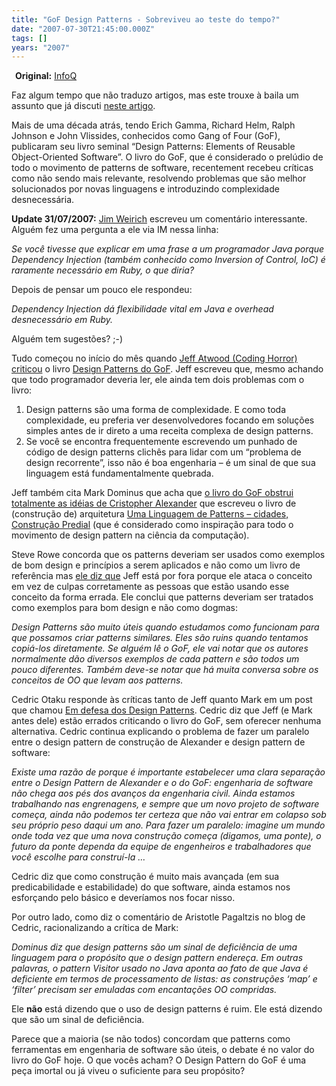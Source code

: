 ```yaml
---
title: "GoF Design Patterns - Sobreviveu ao teste do tempo?"
date: "2007-07-30T21:45:00.000Z"
tags: []
years: "2007"
---
```


<p></p>
<div style="float: left; margin: 3px"><img src="http://s3.amazonaws.com/akitaonrails/assets/2007/7/30/DesignPatterns.jpg" srcset="http://s3.amazonaws.com/akitaonrails/assets/2007/7/30/DesignPatterns.jpg 2x" alt=""></div>
<p><strong>Original:</strong> <a href="http://www.infoq.com/news/2007/07/GoFCriticism">InfoQ</a></p>
<p>Faz algum tempo que não traduzo artigos, mas este trouxe à baila um assunto que já discuti <a href="/2006/10/30/design-patterns-representam-defeitos-nas-linguagens">neste artigo</a>.</p>
<p>Mais de uma década atrás, tendo Erich Gamma, Richard Helm, Ralph Johnson e John Vlissides, conhecidos como Gang of Four (GoF), publicaram seu livro seminal “Design Patterns: Elements of Reusable Object-Oriented Software”. O livro do GoF, que é considerado o prelúdio de todo o movimento de patterns de software, recentement recebeu críticas como não sendo mais relevante, resolvendo problemas que são melhor solucionados por novas linguagens e introduzindo complexidade desnecessária.</p>
<p><strong>Update 31/07/2007:</strong> <a href="http://onestepback.org/index.cgi/Tech/Ruby/DependencyInjectionInOneSentence.red">Jim Weirich</a> escreveu um comentário interessante. Alguém fez uma pergunta a ele via IM nessa linha:</p>
<p><em>Se você tivesse que explicar em uma frase a um programador Java porque Dependency Injection (também conhecido como Inversion of Control, IoC) é raramente necessário em Ruby, o que diria?</em></p>
<p>Depois de pensar um pouco ele respondeu:</p>
<p><em>Dependency Injection dá flexibilidade vital em Java e overhead desnecessário em Ruby.</em></p>
<p>Alguém tem sugestões? ;-)</p>
<p></p>
<p></p>
<p>Tudo começou no início do mês quando <a href="https://www.codinghorror.com/blog/archives/000899.html">Jeff Atwood (Coding Horror) criticou</a> o livro <a href="https://www.amazon.com/exec/obidos/ASIN/0201633612">Design Patterns do GoF</a>. Jeff escreveu que, mesmo achando que todo programador deveria ler, ele ainda tem dois problemas com o livro:</p>
<ol>
  <li>Design patterns são uma forma de complexidade. E como toda complexidade, eu preferia ver desenvolvedores focando em soluções simples antes de ir direto a uma receita complexa de design patterns.</li>
  <li>Se você se encontra frequentemente escrevendo um punhado de código de design patterns clichês para lidar com um “problema de design recorrente”, isso não é boa engenharia – é um sinal de que sua linguagem está fundamentalmente quebrada.</li>
</ol>
<p>Jeff também cita Mark Dominus que acha que <a href="https://perl.plover.com/yak/design/samples/note.html">o livro do GoF obstrui totalmente as idéias de Cristopher Alexander</a> que escreveu o livro de (construção de) arquitetura <a href="https://www.amazon.com/exec/obidos/ASIN/0195019199">Uma Linguagem de Patterns – cidades, Construção Predial</a> (que é considerado como inspiração para todo o movimento de design pattern na ciência da computação).</p>
<p>Steve Rowe concorda que os patterns deveriam ser usados como exemplos de bom design e princípios a serem aplicados e não como um livro de referência mas <a href="https://blogs.msdn.com/steverowe/archive/2007/07/11/are-design-patterns-a-bad-idea.aspx">ele diz que</a> Jeff está por fora porque ele ataca o conceito em vez de culpas corretamente as pessoas que estão usando esse conceito da forma errada. Ele conclui que patterns deveriam ser tratados como exemplos para bom design e não como dogmas:</p>
<p><em>Design Patterns são muito úteis quando estudamos como funcionam para que possamos criar patterns similares. Eles são ruins quando tentamos copiá-los diretamente. Se alguém lê o GoF, ele vai notar que os autores normalmente dão diversos exemplos de cada pattern e são todos um pouco diferentes. Também deve-se notar que há muita conversa sobre os conceitos de OO que levam aos patterns.</em></p>
<p>Cedric Otaku responde às críticas tanto de Jeff quanto Mark em um post que chamou <a href="https://beust.com/weblog/archives/000453.html">Em defesa dos Design Patterns</a>. Cedric diz que Jeff (e Mark antes dele) estão errados criticando o livro do GoF, sem oferecer nenhuma alternativa. Cedric continua explicando o problema de fazer um paralelo entre o design pattern de construção de Alexander e design pattern de software:</p>
<p><em>Existe uma razão de porque é importante estabelecer uma clara separação entre o Design Pattern de Alexander e o do GoF: engenharia de software não chega aos pés dos avanços da engenharia civil. Ainda estamos trabalhando nas engrenagens, e sempre que um novo projeto de software começa, ainda não podemos ter certeza que não vai entrar em colapso sob seu próprio peso daqui um ano. Para fazer um paralelo: imagine um mundo onde toda vez que uma nova construção começa (digamos, uma ponte), o futuro da ponte dependa da equipe de engenheiros e trabalhadores que você escolhe para construí-la …</em></p>
<p>Cedric diz que como construção é muito mais avançada (em sua predicabilidade e estabilidade) do que software, ainda estamos nos esforçando pelo básico e deveríamos nos focar nisso.</p>
<p>Por outro lado, como diz o comentário de Aristotle Pagaltzis no blog de Cedric, racionalizando a crítica de Mark:</p>
<p><em>Dominus diz que design patterns são um sinal de deficiência de uma linguagem para o propósito que o design pattern endereça. Em outras palavras, o pattern Visitor usado no Java aponta ao fato de que Java é deficiente em termos de processamento de listas: as construções ‘map’ e ‘filter’ precisam ser emuladas com encantações OO compridas.</em></p>
<p>Ele <strong>não</strong> está dizendo que o uso de design patterns é ruim. Ele está dizendo que são um sinal de deficiência.</p>
<p>Parece que a maioria (se não todos) concordam que patterns como ferramentas em engenharia de software são úteis, o debate é no valor do livro do GoF hoje. O que vocês acham? O Design Pattern do GoF é uma peça imortal ou já viveu o suficiente para seu propósito?</p>
<p></p>